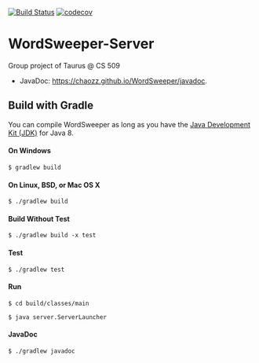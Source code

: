 [![Build Status](https://travis-ci.com/Chaozz/WordSweeper.svg?token=6YffMZSxSQ7Lqc6qFWCq&branch=master)](https://travis-ci.com/Chaozz/WordSweeper)
[![codecov](https://codecov.io/gh/Chaozz/WordSweeper/branch/master/graph/badge.svg?token=lQro98gW7x)](https://codecov.io/gh/Chaozz/WordSweeper)

# WordSweeper-Server
Group project of Taurus @ CS 509

* JavaDoc: <https://chaozz.github.io/WordSweeper/javadoc>. 

## Build with Gradle
You can compile WordSweeper as long as you have the [Java Development Kit (JDK)](http://www.oracle.com/technetwork/java/javase/downloads/index-jsp-138363.html) 
for Java 8.

#### On Windows
`$ gradlew build`

#### On Linux, BSD, or Mac OS X
`$ ./gradlew build`

#### Build Without Test
`$ ./gradlew build -x test`

#### Test
`$ ./gradlew test`

#### Run
`$ cd build/classes/main`

`$ java server.ServerLauncher`

#### JavaDoc
`$ ./gradlew javadoc`

